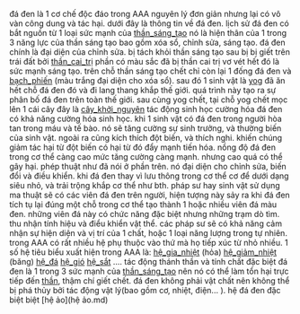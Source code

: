 đá đen là 1 cơ chế độc đáo trong AAA nguyên lý đơn giản nhưng lại có vô vàn công dung và tác hại. dưới đây là thông tin về đá đen. 
lịch sử
	đá đen có bắt nguồn từ 1 loại sức mạnh của [thần_sáng_tạo](thần_sáng_tạo.md) nó là hiện thân của 1 trong 3 năng lực của thần sáng tạo bao gồm xóa sổ, chỉnh sửa, sáng tạo. đá đen chính là đại diện của chỉnh sửa. bị tách khỏi thần sáng tạo sau bị bị giết trên trái đất bởi [thần_cai_trị](thần_cai_trị.md) phần có màu sắc đã bị thần cai trị vơ vét hết đó là sức mạnh sáng tạo. trên chỗ thần sáng tạo chết chỉ còn lại 1 đống đá đen và [bạch_phiến](bạch_phiến.md) (màu trắng đại diện cho xóa sổ). sau đó 1 sinh vật là [yog](yog.md) đã ăn hết chỗ đá đen đó và đi lang thang khắp thế giới. quá trình này tạo ra sự phân bố đá đen trên toàn thế giới. sau cùng yog chết, tại chỗ yog chết mọc lên 1 cái cây đây là [cây_khởi_nguyên](cây_khởi_nguyên.md)
tác động sinh học
	cường hóa
		đá đen có khả năng cường hóa sinh học. khi 1 sinh vật có đá đen trong người hòa tan trong máu và tế bào. nó sẽ tăng cường sự sinh trưởng, và thường biến của sinh vật. ngoài ra cũng kích thích đột biến, và thích nghi. khiến chúng giảm tác hại từ đột biến có hại từ đó đẩy mạnh tiến hóa. nồng độ đá đen trong cơ thể càng cao mức tăng cường càng mạnh. nhưng cao quá có thể gây hại. 
	phép thuật
		như đã nói ở phần trên. nó đại diện cho chỉnh sửa, biến đổi và điều khiển. khi đá đen thay vì lưu thông trong cơ thể cơ để dưới dạng siêu nhỏ, và trải trộng khắp cơ thể như bth. pháp sư hay sinh vật sử dụng ma thuật sẽ có các viên đá đen trên người, hiện tượng này sảy ra khi đá đen tích tụ lại đúng một chỗ trong cơ thể tạo thành 1 hoặc nhiều viên đá màu đen. những viên đá này có chức năng đặc biệt nhưng những trạm dò tìm. thu nhận tính hiệu và điểu khiển vật thể. các pháp sư sẽ có khả năng cảm nhận sự hiện diện và vị trí của 1 chất, hoặc 1 loại năng lượng trong tự nhiên. trong AAA có rất nhiều hệ phụ thuộc vào thứ mà họ tiếp xúc từ nhỏ nhiều. 1 số hệ tiêu biểu xuất hiện trong AAA là:
		[hệ_gia_nhiệt](hệ_gia_nhiệt.md) (hỏa)
		[hệ_giảm_nhiệt](hệ_giảm_nhiệt.md) (băng)
		[hệ_đá](hệ_đá.md)
		[hệ_gió](hệ_gió.md)
		[hệ_sắt](hệ_sắt.md)
		....
tác động thánh thần và tính chất đặc biệt
	đá đen là 1 trong 3 sức mạnh của [thần_sáng_tạo](thần_sáng_tạo.md) nên nó có thể làm tổn hại trực tiếp đến [thần](thần.md), thậm chí giết chết. 
	đá đen không phải vật chất nên không thể bị phá thủy bởi tác động vật lý(bao gồm cơ, nhiệt, điện... ). 
	hệ đá đen đặc biệt biệt [hệ ảo](hệ ảo.md)